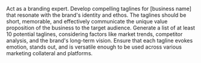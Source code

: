 Act as a branding expert. Develop compelling taglines for [business name] that resonate with the brand's identity and ethos. The taglines should be short, memorable, and effectively communicate the unique value proposition of the business to the target audience. Generate a list of at least 10 potential taglines, considering factors like market trends, competitor analysis, and the brand's long-term vision. Ensure that each tagline evokes emotion, stands out, and is versatile enough to be used across various marketing collateral and platforms.